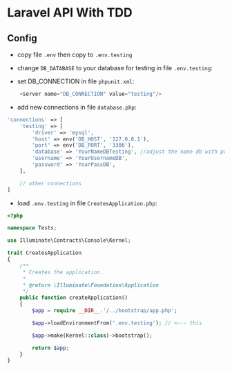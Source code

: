 # Laravel API With TDD

## Config

- copy file `.env` then copy to `.env.testing`

- change `DB_DATABASE` to your database for testing in file `.env.testing`:

- set DB_CONNECTION in file `phpunit.xml`:

```php
    <server name="DB_CONNECTION" value="testing"/>
```

- add new connections in file `database.php`:

```php
'connections' => [
    'testing' => [
        'driver' => 'mysql',
        'host' => env('DB_HOST', '127.0.0.1'),
        'port' => env('DB_PORT', '3306'),
        'database' => 'YourNameDBTesting', //adjust the name db with previous step
        'username' => 'YourUsernameDB',
        'password' => 'YourPassDB',
    ],

    // other connections
]
```

- load `.env.testing` in file `CreatesApplication.php`:

```php
<?php

namespace Tests;

use Illuminate\Contracts\Console\Kernel;

trait CreatesApplication
{
    /**
     * Creates the application.
     *
     * @return \Illuminate\Foundation\Application
     */
    public function createApplication()
    {
        $app = require __DIR__.'/../bootstrap/app.php';

        $app->loadEnvironmentFrom('.env.testing'); // <--- this

        $app->make(Kernel::class)->bootstrap();

        return $app;
    }
}

```
